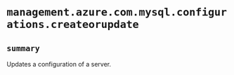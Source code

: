 # `management.azure.com.mysql.configurations.createorupdate`

## `summary`
Updates a configuration of a server.


